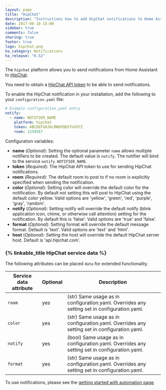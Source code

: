 ```yaml
---
layout: page
title: "HipChat"
description: "Instructions how to add HipChat notifications to Home Assistant."
date: 2017-08-10 15:00
sidebar: true
comments: false
sharing: true
footer: true
logo: hipchat.png
ha_category: Notifications
ha_release: "0.52"
---
```



The `hipchat` platform allows you to send notifications from Home Assistant to [HipChat](https://hipchat.com/).

You need to obtain a [HipChat API token](https://developer.atlassian.com/hipchat/guide/hipchat-rest-api/api-access-tokens#APIaccesstokens-Usergeneratedtokens) to be able to send notifications.

To enable the HipChat notification in your installation, add the following to your `configuration.yaml` file:

```yaml
# Example configuration.yaml entry
notify:
  - name: NOTIFIER_NAME
    platform: hipchat
    token: ABCDEFGHJKLMNOPQRSTUVXYZ
    room: 1234567
```

Configuration variables:

- **name** (*Optional*): Setting the optional parameter `name` allows multiple notifiers to be created. The default value is `notify`. The notifier will bind to the service `notify.NOTIFIER_NAME`.
- **token** (*Required*): The HipChat API token to use for sending HipChat notifications.
- **room** (*Required*): The default room to post to if no room is explicitly specified when sending the notification.
- **color** (*Optional*): Setting color will override the default color for the notification. By default not setting this will post to HipChat using the default color yellow. Valid options are 'yellow', 'green', 'red', 'purple', 'gray', 'random'.
- **notify** (*Optional*): Setting notify will override the default notify (blink application icon, chime, or otherwise call attention) setting for the notification. By default this is 'false'. Valid options are 'true' and 'false'.
- **format** (*Optional*): Setting format will override the default message format. Default is 'text'. Valid options are 'text' and 'html'.
- **host** (*Optional*): Setting the host will override the default HipChat server host. Default is 'api.hipchat.com'.

### {% linkable_title HipChat service data %}

The following attributes can be placed `data` for extended functionality.

| Service data attribute | Optional | Description |
| ---------------------- | -------- | ----------- |
| `room`                 |      yes | (str) Same usage as in configuration.yaml. Overrides any setting set in configuration.yaml.
| `color`                |      yes | (str) Same usage as in configuration.yaml. Overrides any setting set in configuration.yaml.
| `notify`                  |      yes | (bool) Same usage as in configuration.yaml. Overrides any setting set in configuration.yaml.
| `format`             |      yes | (str) Same usage as in configuration.yaml. Overrides any setting set in configuration.yaml.

To use notifications, please see the [getting started with automation page](/getting-started/automation/).

